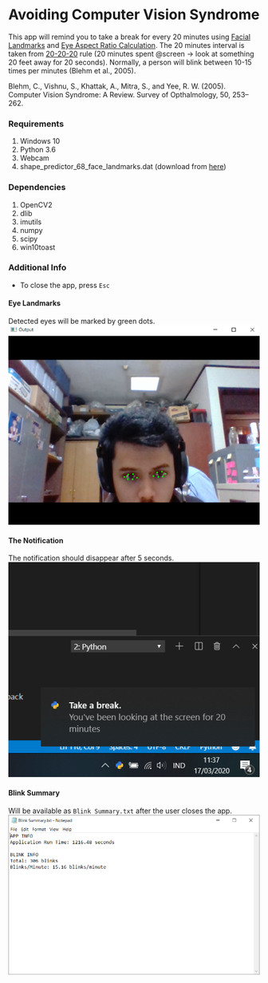 # Avoiding Computer Vision Syndrome
This app will remind you to take a break for every 20 minutes using [Facial Landmarks](https://towardsdatascience.com/facial-mapping-landmarks-with-dlib-python-160abcf7d672) and [Eye Aspect Ratio Calculation](https://www.pyimagesearch.com/2017/04/24/eye-blink-detection-opencv-python-dlib/). The 20 minutes interval is taken from [20-20-20](https://www.medicalnewstoday.com/articles/321536) rule (20 minutes spent @screen -> look at something 20 feet away for 20 seconds). Normally, a person will blink between 10-15 times per minutes (Blehm et al., 2005).  

Blehm, C., Vishnu, S., Khattak, A., Mitra, S., and Yee, R. W. (2005). Computer Vision Syndrome: A Review. Survey of Opthalmology, 50, 253–262.


### Requirements
1. Windows 10
2. Python 3.6 
3. Webcam
4. shape_predictor_68_face_landmarks.dat (download from [here](https://github.com/italojs/facial-landmarks-recognition-/blob/master/shape_predictor_68_face_landmarks.dat))

### Dependencies
1. OpenCV2
2. dlib
3. imutils
4. numpy
5. scipy
6. win10toast
 
### Additional Info
- To close the app, press `Esc`

#### Eye Landmarks
Detected eyes will be marked by green dots.
![Marked Eyes](https://github.com/mufathurrohman/eye-strain/blob/master/eye-landmarks.PNG)

#### The Notification
The notification should disappear after 5 seconds.
![Toast](https://github.com/mufathurrohman/eye-strain/blob/master/toast.PNG)

#### Blink Summary
Will be available as `Blink Summary.txt` after the user closes the app.
![Notification](https://github.com/mufathurrohman/eye-strain/blob/master/blink%20summary.PNG)
